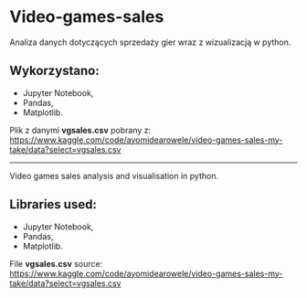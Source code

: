 # Video-games-sales

Analiza danych dotyczących sprzedaży gier wraz z wizualizacją w python.

## Wykorzystano:
* Jupyter Notebook,
* Pandas,
* Matplotlib.

Plik z danymi **vgsales.csv** pobrany z:
https://www.kaggle.com/code/ayomidearowele/video-games-sales-my-take/data?select=vgsales.csv

------------------------------------------------------------------------

Video games sales analysis and visualisation in python.

## Libraries used:
* Jupyter Notebook,
* Pandas,
* Matplotlib.

File **vgsales.csv** source:
https://www.kaggle.com/code/ayomidearowele/video-games-sales-my-take/data?select=vgsales.csv

